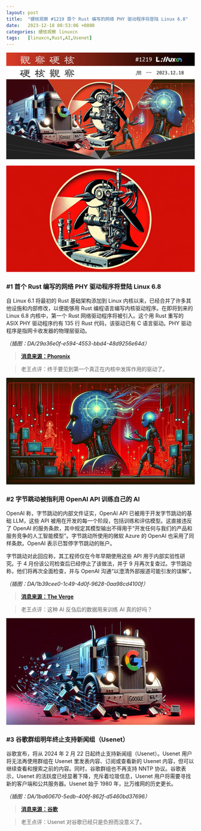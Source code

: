 ```yaml
---
layout: post
title:	"硬核观察 #1219 首个 Rust 编写的网络 PHY 驱动程序将登陆 Linux 6.8"
date:	2023-12-18 08:53:06 +0800 
categories:	硬核观察 linuxcn 
tags:	[linuxcn,Rust,AI,Usenet]
---
```



![](/Asserts/Images/album/202312/18/085017ccvii90i9iyy00lv.jpg)


![](/Asserts/Images/album/202312/18/085137iqn4q4dhzh63u43a.png)


### #1 首个 Rust 编写的网络 PHY 驱动程序将登陆 Linux 6.8


自 Linux 6.1 将最初的 Rust 基础架构添加到 Linux 内核以来，已经合并了许多其他设施和内部修改，以便能够用 Rust 编程语言编写内核驱动程序。在即将到来的 Linux 6.8 内核中，第一个 Rust 网络驱动程序将被引入。这个用 Rust 重写的 ASIX PHY 驱动程序约有 135 行 Rust 代码，该驱动已有 C 语言驱动。PHY 驱动程序是指网卡收发器的物理层驱动。


*（插图：DA/29a36e0f-e594-4553-bbd4-48d9256e64d）*



> 
> **[消息来源：Phoronix](https://www.phoronix.com/news/Linux-6.8-Rust-PHY-Driver)**
> 
> 
> 



> 
> 老王点评：终于要见到第一个真正在内核中发挥作用的驱动了。
> 
> 
> 


![](/Asserts/Images/album/202312/18/085207s5tjhh5fsjshos1s.png)


### #2 字节跳动被指利用 OpenAI API 训练自己的 AI


OpenAI 称，字节跳动的内部文件证实，OpenAI API 已被用于开发字节跳动的基础 LLM，这些 API 被用在开发的每一个阶段，包括训练和评估模型。这直接违反了 OpenAI 的服务条款，其中规定其模型输出不得用于“开发任何与我们的产品和服务竞争的人工智能模型”。字节跳动所使用的微软 Azure 的 OpenAI 也采用了同样条款。OpenAI 表示已暂停字节跳动的账户。


字节跳动对此回应称，其工程师仅在今年早期使用这些 API 用于内部实验性研究。于 4 月份该公司检查后已经停止了该做法，并于 9 月再次复查过。字节跳动称，他们将再次全面检查，并与 OpenAI 沟通“以澄清外部报道可能引发的误解”。


*（插图：DA/1b39cee0-1c49-4d0f-9628-0aa98cd4100f）*



> 
> **[消息来源：The Verge](https://www.theverge.com/2023/12/15/24003542/openai-suspends-bytedances-account-after-it-used-gpt-to-train-its-own-ai-model)**
> 
> 
> 



> 
> 老王点评：这种 AI 反刍后的数据用来训练 AI 真的好吗？
> 
> 
> 


![](/Asserts/Images/album/202312/18/085248bghfvzg7vfqis75o.png)


### #3 谷歌群组明年终止支持新闻组（Usenet）


谷歌宣布，将从 2024 年 2 月 22 日起终止支持新闻组（Usenet）。Usenet 用户将无法再使用群组在 Usenet 里发表内容、订阅或查看新的 Usenet 内容，但可以继续查看和搜索之前的内容。同时，谷歌群组也不再支持 NNTP 协议。谷歌表示，Usenet 的活跃度已经显著下降，充斥着垃圾信息，Usenet 用户将需要寻找新的客户端和公共服务器。Usenet 始于 1980 年，比万维网的历史更长。


*（插图：DA/1ba60670-5edb-406f-862f-d5460bd37696）*



> 
> **[消息来源：谷歌](https://support.google.com/groups/answer/11036538)**
> 
> 
> 



> 
> 老王点评：Usenet 对谷歌已经只是负担而没意义了。
> 
> 
>
